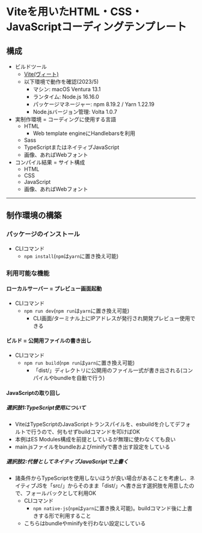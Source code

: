 # Viteを用いたHTML・CSS・JavaScriptコーディングテンプレート

## 構成

* ビルドツール
  * [Vite(ヴィート)](https://vitejs.dev/)
  * 以下環境で動作を確認(2023/5)
    * マシン: macOS Ventura 13.1
    * ランタイム: Node.js 16.16.0
    * パッケージマネージャー: npm 8.19.2 / Yarn 1.22.19
    * Node.jsバージョン管理: Volta 1.0.7
* 実制作環境 = コーディングに使用する言語
  * HTML
    * Web template engineにHandlebarsを利用
  * Sass
  * TypeScriptまたはネイティブJavaScript
  * 画像、あればWebフォント
* コンパイル結果 = サイト構成
  * HTML
  * CSS
  * JavaScript
  * 画像、あればWebフォント

---

## 制作環境の構築

### パッケージのインストール

* CLIコマンド
  * `npm install`(`npm`は`yarn`に置き換え可能)

### 利用可能な機能

#### ローカルサーバー = プレビュー画面起動

* CLIコマンド
  * `npm run dev`(`npm run`は`yarn`に置き換え可能)
    * CLI画面/ターミナル上にIPアドレスが発行され開発プレビュー使用できる

#### ビルド = 公開用ファイルの書き出し

* CLIコマンド
  * `npm run build`(`npm run`は`yarn`に置き換え可能)
    * 「dist/」ディレクトリに公開用のファイル一式が書き出される(コンパイルやbundleを自動で行う)

#### JavaScriptの取り回し

##### 選択肢1:TypeScript使用について

* ViteはTypeScriptのJavaScriptトランスパイルを、esbuildを介してデフォルトで行うので、何もせずbuildコマンドを叩けばOK
* 本例はES Modules構成を前提としているが無理に使わなくても良い
* main.jsファイルをbundleおよびminifyで書き出す設定をしている

##### 選択肢2:代替としてネイティブJavaScriptで上書く

* 諸条件からTypeScriptを使用しないほうが良い場合があることを考慮し、ネイティブJSを「src/」からそのまま「dist/」へ書き出す選択肢を用意したので、フォールバックとして利用OK
  * CLIコマンド
    * `npm native-js`(`npm`は`yarn`に置き換え可能)。buildコマンド後に上書きする形で利用すること
  * こちらはbundleやminifyを行わない設定にしている
  
